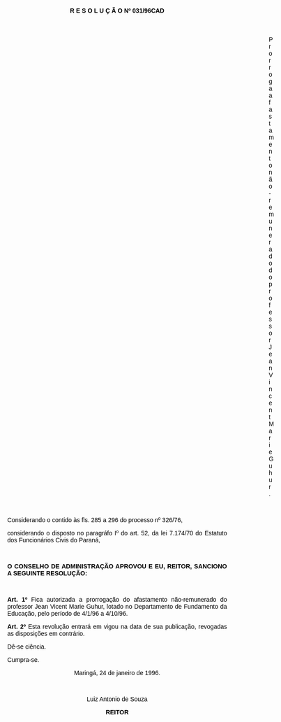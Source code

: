 <BODY TEXT="#000000">

<B><FONT FACE="Arial"><P ALIGN="CENTER">R E S O L U &Ccedil; &Atilde; O Nº 031/96CAD</P>
</B><P ALIGN="CENTER"></P>
<P ALIGN="CENTER">&nbsp;</P><DIR>
<DIR>
<DIR>
<DIR>
<DIR>
<DIR>
<DIR>
<DIR>
<DIR>
<DIR>
<DIR>
<DIR>
<DIR>
<DIR>
<DIR>

<P ALIGN="JUSTIFY">Prorroga afastamento n&atilde;o-remunerado do professor Jean Vincent Marie Guhur.</P>
<P ALIGN="JUSTIFY"></P>
<P ALIGN="JUSTIFY">&nbsp;</P></DIR>
</DIR>
</DIR>
</DIR>
</DIR>
</DIR>
</DIR>
</DIR>
</DIR>
</DIR>
</DIR>
</DIR>
</DIR>
</DIR>
</DIR>

<P ALIGN="JUSTIFY">Considerando o contido &agrave;s fls. 285 a 296 do processo nº 326/76,</P>
<P ALIGN="JUSTIFY">considerando o disposto no paragr&aacute;fo Iº do art. 52, da lei 7.174/70 do Estatuto dos Funcion&aacute;rios Civis do Paran&aacute;,</P>
<P ALIGN="JUSTIFY"></P>
<P ALIGN="JUSTIFY">&nbsp;</P>
<B><P ALIGN="JUSTIFY">O CONSELHO DE ADMINISTRA&Ccedil;&Atilde;O APROVOU E EU, REITOR, SANCIONO A SEGUINTE RESOLU&Ccedil;&Atilde;O:</P>
</B><P ALIGN="JUSTIFY"></P>
<P ALIGN="JUSTIFY">&nbsp;</P>
<B><P ALIGN="JUSTIFY">Art. 1º</B> Fica autorizada a prorroga&ccedil;&atilde;o do afastamento n&atilde;o-remunerado do professor Jean Vicent Marie Guhur, lotado no Departamento de Fundamento da Educa&ccedil;&atilde;o, pelo per&iacute;odo de 4/1/96 a 4/10/96.</P>
<B><P ALIGN="JUSTIFY">Art. 2º</B> Esta revolu&ccedil;&atilde;o entrar&aacute; em vigou na data de sua publica&ccedil;&atilde;o, revogadas as disposi&ccedil;&otilde;es em contr&aacute;rio.</P>
<P ALIGN="JUSTIFY">D&ecirc;-se ci&ecirc;ncia.</P>
<P ALIGN="JUSTIFY">Cumpra-se.</P>
<P ALIGN="CENTER">Maring&aacute;, 24 de janeiro de 1996.</P>
<P ALIGN="CENTER"></P>
<P ALIGN="CENTER">&nbsp;</P>
<P ALIGN="CENTER">Luiz Antonio de Souza</P>
<B><P ALIGN="CENTER">REITOR</P></B></FONT></BODY>
